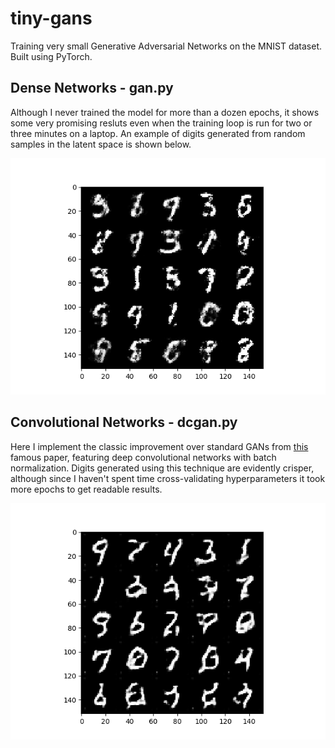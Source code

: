 # tiny-gans
Training very small Generative Adversarial Networks on the MNIST dataset. Built using PyTorch.

## Dense Networks - gan.py
Although I never trained the model for more than a dozen epochs, it shows some very promising resluts even when the training loop is run for two or three minutes on a laptop.
An example of digits generated from random samples in the latent space is shown below.

![Dense GAN samples - Epoch 12](/images/tiny_gan_results.png)

## Convolutional Networks - dcgan.py
Here I implement the classic improvement over standard GANs from [this](https://arxiv.org/abs/1511.06434) famous paper, featuring deep convolutional networks with batch normalization.
Digits generated using this technique are evidently crisper, although since I haven't spent time cross-validating hyperparameters it took more epochs to get readable results.

![DCGAN samples - Epoch 42](/images/dcgan_results_epoch_42.png)
